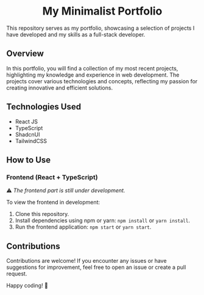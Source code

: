 <div align="center"><h1>My Minimalist Portfolio </h1></div>

This repository serves as my portfolio, showcasing a selection of projects I have developed and my skills as a full-stack developer.

## Overview

In this portfolio, you will find a collection of my most recent projects, highlighting my knowledge and experience in web development. The projects cover various technologies and concepts, reflecting my passion for creating innovative and efficient solutions.

## Technologies Used

- React JS
- TypeScript
- ShadcnUI
- TailwindCSS

## How to Use

### Frontend (React + TypeScript)

⚠️ *The frontend part is still under development.*

To view the frontend in development:

1. Clone this repository.
2. Install dependencies using npm or yarn: `npm install` or `yarn install`.
3. Run the frontend application: `npm start` or `yarn start`.

## Contributions

Contributions are welcome! If you encounter any issues or have suggestions for improvement, feel free to open an issue or create a pull request.

Happy coding! 🚀
